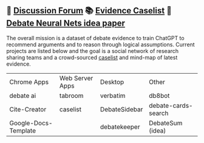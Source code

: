 
## 🙋‍ [Discussion Forum](https://github.com/orgs/debate/discussions)  📚  [Evidence Caselist](https://opencaselist.com/) 📜  [Debate Neural Nets idea paper](https://arxiv.org/ftp/arxiv/papers/2011/2011.07251.pdf)


The overall mission is a dataset of debate evidence to train ChatGPT to recommend arguments and to reason through logical assumptions.
Current projects are listed below and the goal is a social network of research sharing teams and a crowd-sourced [caselist](https://opencaselist.com/) and mind-map of latest evidence. 




<table>
<tr>
 <td> Chrome Apps
 <td> Web Server Apps
 <td> Desktop 
 <td> Other 
<tr>
 <td> debate ai
 <td> tabroom 
 <td> verbatim 
 <td> db8bot 
<tr>
 <td> Cite-Creator
 <td> caselist 
 <td> DebateSidebar 
 <td> debate-cards-search
<tr>
 <td> Google-Docs-Template 
 <td>
 <td> debatekeeper 
 <td> DebateSum (idea)
